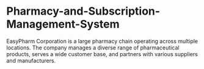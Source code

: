 # Pharmacy-and-Subscription-Management-System
EasyPharm Corporation is a large pharmacy chain operating across multiple locations. The company manages a diverse range of pharmaceutical products, serves a wide customer base, and partners with various suppliers and manufacturers.
